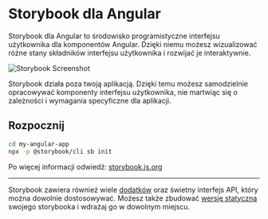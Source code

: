 # Storybook dla Angular

Storybook dla Angular to środowisko programistyczne interfejsu użytkownika dla komponentów Angular.
Dzięki niemu możesz wizualizować różne stany składników interfejsu użytkownika i rozwijać je interaktywnie.

![Storybook Screenshot](https://github.com/storybookjs/storybook/blob/master/media/storybook-intro.gif)

Storybook działa poza twoją aplikacją.
Dzięki temu możesz samodzielnie opracowywać komponenty interfejsu użytkownika, nie martwiąc się o zależności i wymagania specyficzne dla aplikacji.

## Rozpocznij

```sh
cd my-angular-app
npx -p @storybook/cli sb init
```

Po więcej informacji odwiedź: [storybook.js.org](https://storybook.js.org)

---

Storybook zawiera również wiele [dodatków](https://storybook.js.org/addons/introduction) oraz świetny interfejs API, który można dowolnie dostosowywać.
Możesz także zbudować [wersję statyczną](https://storybook.js.org/basics/exporting-storybook) swojego storybooka i wdrażaj go w dowolnym miejscu.
